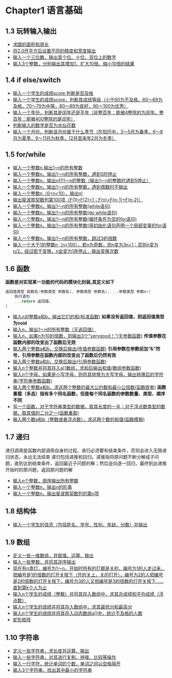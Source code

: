 # Chapter1  语言基础

## 1.3 玩转输入输出
- [求圆的面积和周长](01.cpp)
- [将2.0开平方后设置不同的精度和宽度输出](02.cpp)
- [输入一个三位数，输出其个位、十位、百位上的数字](03.cpp)
- [输入3个整数，分别输出其增加1、扩大10倍、缩小10倍的结果](04.cpp)
## 1.4 if else/switch
- [输入一个学生的成绩score,判断是否及格](05.cpp)
- [输入一个学生的成绩score，判断其成绩等级（小于60为不及格，60～69为及格，70～79为中等，80～89为良好，90～100为优秀）](06.cpp)
- [输入一个年份，判断其是闰年还是平年（非整百年：能被4整除的为闰年。整百年：能被400整除的是闰年）](07.cpp)
- [判断输入的数字是否为水仙花数](08.cpp)
- [输入一个月份，判断该月份属于什么季节（在阳历中，3～5月为春季，6～8月为夏季，9～11月为秋季，12月至来年2月为冬季）](09.cpp)
## 1.5 for/while
- [输入一个整数n,输出1~n的所有整数](10.cpp)
- [输入一个整数n，输出1～n的所有整数，遇到5时停止](11.cpp)
- [输入一个整数n，输出n行1～n的整数（输出1～n的整数时遇到5停止）](12.cpp)
- [输入一个整数n，输出1～n的所有整数，遇到偶数时不输出](13.cpp)
- [输入一个整数n（0<n<10），输出n!](14.cpp)
- [输出斐波那契数列第100项（F(1)=F(2)=1；F(n)=F(n-1)+F(n-2)）](15.cpp)
- [输入一个整数n，输出1～n的所有整数(while语句)](16.cpp)
- [输入一个整数n，输出1～n的所有整数(do while语句)](17.cpp)
- [输入一个整数n，输出1～n的所有整数(循环条件为空的for语句)](18.cpp)
- [输入一个整数n，输出1～n的所有整数(用初始化语句声明一个局部变量的for语句)](19.cpp)
- [输入一个整数n，输出1～n的所有整数，跳过3的倍数](20.cpp)
- [输入一个大于1的整数n（n<100），若n为奇数，则n变为3n+1；否则n变为n/2。经过若干变换，n会变为1并停止，输出变换次数](21.cpp)
## 1.6 函数
**函数是对实现某一功能的代码的模块化封装,其定义如下**
```c++
返回值类型 函数名(参数类型 参数名1, 参数类型 参数名2,...,参数类型 参数n){
    执行语句
    ...return 返回值;
}
```


- [输入n对整数a和b，输出它们的和(标准函数)](22.cpp)
**如果没有返回值，则返回值类型为void**
- [输入n，输出1～n的所有整数（无返回值）](23.cpp)
- [输入n，如果n为10的倍数，则输出3个“verygood！”(无参数函数)](24.cpp)
**传值参数在函数内部的改变出了函数后无效**
- [输入两个整数a和b，交换后输出(传值参数函数)](25.cpp)
**引用参数在参数前加“&”符号，引用参数在函数内部的改变出了函数后仍然有效**
- [输入两个整数a和b，交换后输出(引用参数函数)](26.cpp)
- [输入n个整数并将其存入a[]数组，求和后输出和值(数组参数函数)](27.cpp)
- [输入n个字母，如果是小写字母，则将其转换为大写字母，输出转换后的字符串(字符串参数函数)](28.cpp)
- [输入两个整数a和b，求这两个整数的最大公约数和最小公倍数(函数嵌套)](29.cpp)
**函数重载（多态）指有多个同名函数，但是每个同名函数的参数数量、类型、顺序不同**
- [写一个函数，对于字符串类型的数据，取其长度的一半；对于浮点数类型的数据，取其值的二分之一(函数重载)](30.cpp)
- [输入两个数a和b（整数或者浮点数），求这两个数的和值(函数模板)](31.cpp)
## 1.7 递归
递归调用是函数内部调用自身的过程。递归必须要有结束条件，否则会进入无限递归状态，永远无法结束
递归包括递推和回归。递推指将原问题不断分解成子问题，直到达到结束条件，返回最近子问题的解；然后逆向逐一回归，最终到达递推开始时的原问题，返回原问题的解
- [输入n个整数，倒序输出所有整数](32.cpp)
- [输入一个整数n，输出n的阶乘](33.cpp)
- [输入一个整数n，输出斐波那契数列的第n项](34.cpp)
## 1.8 结构体
- [输入一个学生的信息（包括姓名、学号、性别、年龄、分数）并输出](35.cpp)
## 1.9 数组
- [定义一些一维数组，并赋值、运算、输出](36.cpp)
- [输入一些整数，并将其逆序输出](37.cpp)
- [现在有n盏灯，编号为1～n，开始时所有的灯都是关的，编号为1的人走过来，把编号是1的倍数的灯开关按下（开的关上，关的打开），编号为2的人把编号是2的倍数的灯开关按下，编号为3的人又把编号是3的倍数的灯开关按下……直到第k个人为止](38.cpp)
- [输入n个学生的成绩（整数）并将其存入数组中，求其总成绩和平均成绩（浮点数）](39.cpp)
- [输入n个学生的成绩并将其存入数组中，求其最低分和最高分](40.cpp)
- [输入n个学生的成绩并将其存入动态数组a[]中，统计不及格的人数](41.cpp)
- [蛇形矩阵](42.cpp)
## 1.10 字符串
- [定义一些字符串，求长度并运算、输出](43.cpp)
- [输入一些字符串，对其进行复制、拼接、比较等操作](44.cpp)
- [输入一行字符，统计单词的个数，单词之间以空格隔开](45.cpp)
- [输入3个字符串，找出其中最小的字符串](46.cpp)
